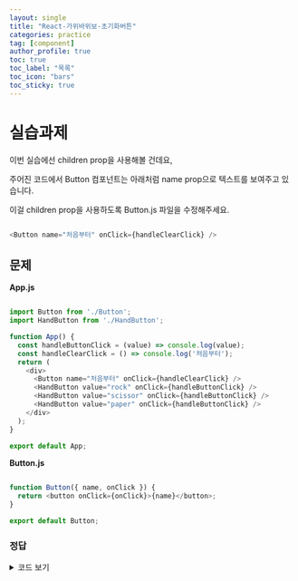 ```yaml
---
layout: single
title: "React-가위바위보-초기화버튼"
categories: practice
tag: [component]
author_profile: true
toc: true
toc_label: "목록"
toc_icon: "bars"
toc_sticky: true
---
```


# 실습과제

이번 실습에선 children prop을 사용해볼 건데요,

주어진 코드에서 Button 컴포넌트는 아래처럼 name prop으로 텍스트를 보여주고 있습니다.

이걸 children prop을 사용하도록 Button.js 파일을 수정해주세요.

```javascript

<Button name="처음부터" onClick={handleClearClick} />

```

## 문제

**App.js**

```javascript

import Button from './Button';
import HandButton from './HandButton';

function App() {
  const handleButtonClick = (value) => console.log(value);
  const handleClearClick = () => console.log('처음부터');
  return (
    <div>
      <Button name="처음부터" onClick={handleClearClick} />
      <HandButton value="rock" onClick={handleButtonClick} />
      <HandButton value="scissor" onClick={handleButtonClick} />
      <HandButton value="paper" onClick={handleButtonClick} />
    </div>
  );
}

export default App;


```

**Button.js**

```javascript

function Button({ name, onClick }) {
  return <button onClick={onClick}>{name}</button>;
}

export default Button;


```

### 정답

<details>
<summary>코드 보기</summary>
<div markdown='1'>
<hr/>

**App.js**

```javascript

import Button from './Button';
import HandButton from './HandButton';

function App() {
  const handleButtonClick = (value) => console.log(value);
  const handleClearClick = () => console.log('처음부터');
  return (
    <div>
      <Button onClick={handleClearClick}>처음부터</Button>
      <HandButton value="rock" onClick={handleButtonClick} />
      <HandButton value="scissor" onClick={handleButtonClick} />
      <HandButton value="paper" onClick={handleButtonClick} />
    </div>
  );
}

export default App;

```

**Button.js**

```javascript

function Button({ children, onClick }) {
  return <button onClick={onClick}>{children}</button>;
}

export default Button;

```

</div>
</details>



